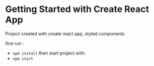 # Getting Started with Create React App

Project created with create react app, styled components

first run :
- `npm install`
then start project with:
- `npm start`